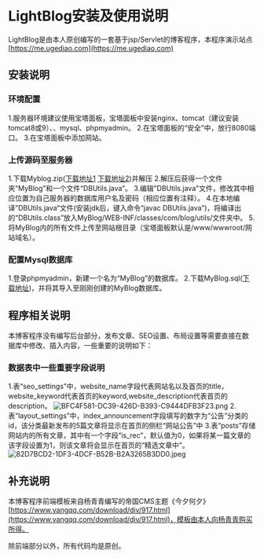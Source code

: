 # LightBlog安装及使用说明
LightBlog是由本人原创编写的一套基于jsp/Servlet的博客程序，本程序演示站点[https://me.ugediao.com](https://me.ugediao.com)
## 安装说明
### 环境配置
1.服务器环境建议使用宝塔面板，宝塔面板中安装nginx、tomcat（建议安装tomcat8或9）、、mysql、phpmyadmin。
2.在宝塔面板的“安全”中，放行8080端口。
3.在宝塔面板中添加网站。
### 上传源码至服务器
1.下载Myblog.zip([下载地址1](https://github.com/LongLights/LightBlog/raw/master/MyBlog.zip)    [下载地址2](https://img.ugediao.com/code/MyBlog.zip))并解压
2.解压后获得一个文件夹“MyBlog”和一个文件“DBUtils.java”。
3.编辑"DBUtils.java"文件，修改其中相应位置为自己服务器的数据库用户名及密码（相应位置有注释）。
4.在本地编译”DBUtils.java“文件(安装jdk后，键入命令“javac DBUtils.java”)，将编译出的“DBUtils.class”放入MyBlog/WEB-INF/classes/com/blog/utils/文件夹中。
5.将MyBlog内的所有文件上传至网站根目录（宝塔面板默认是/www/wwwroot/网站域名）。
### 配置Mysql数据库
1.登录phpmyadmin，新建一个名为“MyBlog”的数据库。
2.下载MyBlog.sql([下载地址](https://img.ugediao.com/code/MyBlog.sql))，并将其导入至刚刚创建的MyBlog数据库。

## 程序相关说明
本博客程序没有编写后台部分，发布文章、SEO设置、布局设置等需要直接在数据库中修改、插入内容，一些重要的说明如下：
### 数据表中一些重要字段说明
1.表“seo_settings”中，website_name字段代表网站名以及首页的title，website_keyword代表首页的keyword,website_description代表首页的description。
![BFC4F581-DC39-426D-B393-C9444DFB3F23.png](https://i.loli.net/2019/02/17/5c6970a7a8960.png)
2.表“layout_settings”中，index_announcement字段填写的数字为“公告”分类的id，该分类最新发布的5篇文章将显示在首页的侧栏“网站公告”中
3.表“posts”存储网站内的所有文章，其中有一个字段“is_rec”，默认值为0，如果将某一篇文章的该字段设置为1，则该文章将会显示在首页的“精选文章中”。
![82D7BCD2-1DF3-4DCF-B52B-B2A3265B3DD0.jpeg](https://i.loli.net/2019/02/17/5c6972a837f46.jpeg)

## 补充说明
本博客程序前端模板来自杨青青编写的帝国CMS主题《今夕何夕》[https://www.yangqq.com/download/div/917.html](https://www.yangqq.com/download/div/917.html)，模板由本人向杨青青购买所得。

除前端部分以外，所有代码均是原创。